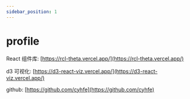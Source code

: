 ```yaml
---
sidebar_position: 1
---
```


# profile

React 组件库: [https://rcl-theta.vercel.app/](https://rcl-theta.vercel.app/)

d3 可视化: [https://d3-react-viz.vercel.app/](https://d3-react-viz.vercel.app/)

github: [https://github.com/cyhfe](https://github.com/cyhfe)
